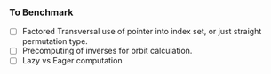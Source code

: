 ### To Benchmark

- [ ] Factored Transversal use of pointer into index set, or just straight permutation type.
- [ ] Precomputing of inverses for orbit calculation.
- [ ] Lazy vs Eager computation

